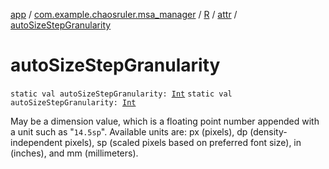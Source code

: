 [app](../../../index.md) / [com.example.chaosruler.msa_manager](../../index.md) / [R](../index.md) / [attr](index.md) / [autoSizeStepGranularity](.)

# autoSizeStepGranularity

`static val autoSizeStepGranularity: `[`Int`](https://kotlinlang.org/api/latest/jvm/stdlib/kotlin/-int/index.html)
`static val autoSizeStepGranularity: `[`Int`](https://kotlinlang.org/api/latest/jvm/stdlib/kotlin/-int/index.html)

May be a dimension value, which is a floating point number appended with a unit such as "`14.5sp`". Available units are: px (pixels), dp (density-independent pixels), sp (scaled pixels based on preferred font size), in (inches), and mm (millimeters).

